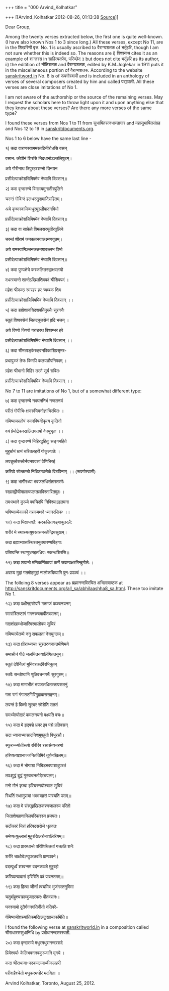 +++
title = "000 Arvind_Kolhatkar"

+++
[[Arvind_Kolhatkar	2012-08-26, 01:13:38 [Source](https://groups.google.com/g/samskrita/c/-Le2wXtdJ4s)]]



Dear Group,

  

Among the twenty verses extracted below, the first one is quite well-known. (I have also known Nos 1 to 3 since long.) All these verses, except No 11, are in the शिखरिणी वृत्त. No. 1 is usually ascribed to वैराग्यशतक of भर्तृहरि, though I am not sure whether this is indeed so. The reasons are i) विश्वनाथ cites it as an example of शान्तरस in साहित्यदर्पण, परिच्छेद ३ but does not cite भर्तृहरि as its author, ii) the editition of नीतिशतक and वैराग्यशतक, edited by K.M.Joglekar in 1911 puts it in the miscellaneous portion of वैराग्यशतक. According to the website [sanskritword.in](http://sanskritword.in) No. 8 is of रूपगोस्वामी and is included in an anthology of verses of several composers created by him and called पद्यावली. All these verses are close imitations of No 1.

  

I am not aware of the authorship or the source of the remaining verses.
May I request the scholars here to throw light upon it and upon anything else that they know about these verses? Are there any more verses of the same type?

  

I found these verses from Nos 1 to 11 from सुभाषितरत्नभाण्डागार and महासुभाषितसंग्रह and Nos 12 to 19 in [sanskritdocuments.org](http://sanskritdocuments.org).

  

Nos 1 to 6 below have the same last line -

  

१) कदा वाराणस्याममरतटिनीरोधसि वसन्

वसान: कौपीनं शिरसि निदधानोऽञ्जलिपुटम्।

अये गौरीनाथ त्रिपुरहरशम्भो त्रिनयन

प्रसीदेत्याक्रोशन्निमिषमेव नेष्यामि दिवसान्॥

२) कदा वृन्दारण्ये विमलयमुनातीरपुलिने

चरन्तं गोविन्दं हलधरसुदामादिसहितम्।

अये कृष्णस्वामिन्मधुरमुरलीवादनविभो

प्रसीदेत्याक्रोशन्निमिषमेव नेष्यामि दिवसान्॥

३) कदा वा साकेते विमलसरयूतीरपुलिने

चरन्तं श्रीरामं जनकतनयालक्ष्मणयुतम्।

अये रामस्वामिञ्जनकतनयावल्लभ विभो

प्रसीदेत्याक्रोशन्निमिषमेव नेष्यामि दिवसान्॥

४) कदा पुण्यक्षेत्रे करकलितरुद्राक्षवलयो

दधत्स्वान्ते शान्तेऽखिलशिवपदं श्रीशिवपदं ।

महेश श्रीकण्ठ स्मरहर हर त्र्यम्बक शिव

प्रसीदेत्याक्रोशान्निमिषमिव नेष्यामि दिवसान् ।।

५) कदा ब्रह्मेशानत्रिदशपतिमुख्यैः सुरगणैः

स्तुतं विष्वक्सेनं जितदनुजसेनं हृदि भजन् ।

अये विष्णो जिष्णो गरुडरथ विश्वम्भर हरे

प्रसीदेत्याक्रोशन्निमिषमिव नेष्यामि दिवसान् ।।

६) कदा श्रीमत्पङ्केरुहवनविकाशिप्रसृमर-

प्रथापुञ्जं तेजः किमपि कलयन्नौपनिषदम् ।

ग्रहेश श्रीभानो मिहिर तरणे सूर्य सवितः

प्रसीदेत्याक्रोशन्निमिषमिव नेष्यामि दिवसान् ।।

  

No 7 to 11 are imitations of No 1, but of a somewhat different type:

  

७) कदा वृन्दारण्ये नवघननिभं नन्दतनयं

परीतं गोपीभिः क्षणरुचिमनोज्ञाभिरभितः ।

गमिष्यामस्तोषं नयनविषयीकृत्य कृतिनो

वयं प्रेमोद्रेकस्खलितगतयो वेपथुभृतः ।।

८) कदा वृन्दारण्ये मिहिरदुहितुः सङ्गमहिते

मुहुर्भ्रामं भ्रामं चरितलहरीं गोकुलपतेः ।

लपन्नुच्चैरुच्चैर्नयनपयसां वेणिभिरहं

करिष्ये सोत्कण्ठो निबिडमवसेकं विटपिनाम् ।। (रूपगोस्वामी)

९) कदा भागीरथ्या भवजलधिसंतारतरणेः

स्खलद्वीचीमालाचपलतलविस्तारितमुदः ।

तमःस्थाने कुञ्जे क्वचिदपि निविश्याऽहृतमना

भविष्याम्येकाकी नरकमथने ध्यानरसिकः ।।

१०) कदा भिक्षाभक्तै: करकलितगङ्गाबुतरलै:

शरीरं मे स्थास्यत्युपरतसमस्तेन्द्रियसुखम्।

कदा ब्रह्माभ्यासस्थिरतनुतयारण्यविहगा:

पतिष्यन्ति स्थाणुभ्रमहतधिय: स्कन्धशिरसि॥

  

११) कदा शयानो मणिकर्णिकायां कर्णे जपाम्यक्षरमिन्दुमौलेः ।

अवाप्य मुद्रां गतमोहमुद्रां नालोकयिष्यामि पुनः प्रपञ्चं ।।

  

The folloing 8 verses appear as ब्रह्मानन्दविरचित अभिलाषाष्टक at <http://sanskritdocuments.org/all_sa/abhilaashha8_sa.html>. These too imitate No 1.

  

१२) कदा पक्षीन्द्रांसोपरि गतमजं कञ्चनयनम्

रमासंश्लिष्टांगं गगनरुचमापीतवसनम्।

गदाशंखाम्भोजारिवरमालोक्य सुचिरं

गमिष्यत्येतन्मे ननु सफलतां नेत्रयुगलम्॥

१३) कदा क्षीराब्ध्यन्तः सुरतरुवनान्तर्मणिमये

समासीनं पीठे जलधितनयालिंगिततनुम्।

स्तुतं देवैर्नित्यं मुनिवरकदंबैरभिनुतम्

स्तवैः सन्तोष्यामि श्रुतिवचनगर्भैः सुरगुरुम्॥

१४) कदा मामाभीतं भयजलधितस्तापसतनुं

गता रागं गंगातटगिरिगुहावाससहनम्।

लपन्तं हे विष्णो सुरवर रमेशेति सततं

समभ्येत्योदारं कमलनयनो वक्ष्यति वचः॥

१५) कदा मे हृद्पद्मे भ्रमर इव पद्मे प्रतिवसन्

सदा ध्यानाभ्यासादनिशमुपहूतो विभुरसौ।

स्फुरज्ज्योतीरूपो रविरिव रसासेव्यचरणो

हरिष्यत्यज्ञानाज्जनिततिमिरं तूर्णमखिलम्॥

१६) कदा मे भोगाशा निबिडभवपाशादुपरतं

तपःशुद्धं बुद्धं गुरुवचनतोदैरचपलम्।

मनो मौनं कृत्वा हरिचरणयोश्चारु सुचिरं

स्थितिं स्थाणुप्रायां भवभयहरां यास्यति पराम्॥

१७) कदा मे संरुद्धाखिलकरणजालस्य परितो

जिताशेषप्राणानिलपरिकरस्य प्रजपतः।

सदोंकारं चित्तं हरिपदसरोजे धृतवतः

समेष्यत्युल्लासं मुहुरखिलरोमावलिरियम्॥

१८) कदा प्रारब्धान्ते परिशिथिलतां गच्छति शनैः

शरीरे चाक्षौघेऽप्युपरतवति प्राणपवने।

वदत्यूर्ध्वं शश्वन्मम वदनकञ्जे मुहुरहो

करिष्यत्यावासं हरिरिति पदं पावनतमम्॥

१९) कदा हित्वा जीर्णां त्वचमिव भुजंगस्तनुमिमां

चतुर्बाहुश्चक्राम्बुजदरकरः पीतवसनः।

घनश्यामो दूतैर्गगनगतिनीतो नतिपरै-

र्गमिष्यामीशस्यांतिकमखिलदुःखान्तकमिति॥

  

I found the following verse at [sanskritworld.in](http://sanskritworld.in) in a composition called श्रीराधारससुधानिधि by प्रबोधानन्दसरस्वती.

  

२०) कदा वृन्दारण्ये मधुरमधुरानन्दरसदे

प्रियेश्वर्याः केलिभवननवकुञ्जानि मृगये ।

कदा श्रीराधायाः पदकमलमाध्वीकलहरी

परीवाहैश्चेतो मधुकरमधीरं मदयिता ॥

  

Arvind Kolhatkar, Toronto, August 25, 2012.

  

